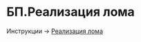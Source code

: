 # БП.Реализация лома

Инструкции -> [Реализация лома](../../../uchet/realizaciya/realizaciya-loma.md)
